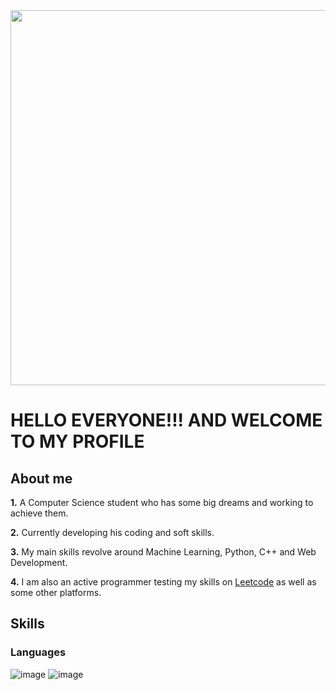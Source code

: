 

<!-- ![ezgif com-video-to-gif](https://user-images.githubusercontent.com/96066261/219108667-2139873f-3ddb-4864-afa1-c687d976d923.gif) -->

<img src = "https://github.com/KartikeyJadli/KartikeyJadli/blob/main/ezgif.com-video-to-gif.gif" height = "600px" width = "1000px">

# HELLO EVERYONE!!! AND WELCOME TO MY PROFILE 


## About me
**1.** A Computer Science student who has some big dreams and working to achieve them.

**2.** Currently developing his coding and soft skills.

**3.** My main skills revolve around Machine Learning, Python, C++ and Web Development.

**4.** I am also an active programmer testing my skills on [Leetcode](https://leetcode.com/Kartik1602/) as well as some other platforms.


## Skills

### Languages

![image](https://user-images.githubusercontent.com/96066261/219604216-33945bf3-2e44-40ce-936b-e14da3ca2cac.png)          ![image](https://user-images.githubusercontent.com/96066261/219604337-827a2bf1-ba3c-4be4-b4af-960fa63e5888.png)



